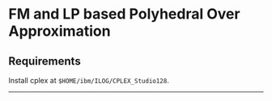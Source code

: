 # FM and LP based Polyhedral Over Approximation

## Requirements

Install cplex at `$HOME/ibm/ILOG/CPLEX_Studio128`.

---
